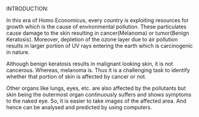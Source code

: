 INTRODUCTION: 
 
In this era of Homo Economicus, every country is exploiting resources for growth which is the cause of environmental pollution. These particulates cause damage to the skin resulting in cancer(Melanoma) or tumor(Benign Keratosis). Moreover, depletion of the ozone layer due to air pollution results in larger portion of UV rays entering the earth which is carcinogenic in nature.  
 
Although benign keratosis results in malignant looking skin, it is not cancerous. Whereas, melanoma is. Thus it is a challenging task to identify whether that portion of skin is affected by cancer or not. 
 
 Other organs like lungs, eyes, etc. are also affected by the pollutants but skin being the outermost organ continuously suffers and shows symptoms to the naked eye. So, it is easier to take images of the affected area. And hence can be analysed and predicted by using computers.
